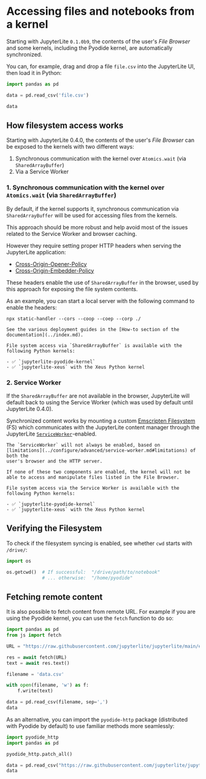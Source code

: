 # Accessing files and notebooks from a kernel

Starting with JupyterLite `0.1.0b9`, the contents of the user's _File Browser_ and some
kernels, including the Pyodide kernel, are automatically synchronized.

You can, for example, drag and drop a file `file.csv` into the JupyterLite UI, then load
it in Python:

```py
import pandas as pd

data = pd.read_csv('file.csv')

data
```

## How filesystem access works

Starting with JupyterLite 0.4.0, the contents of the user's _File Browser_ can be
exposed to the kernels with two different ways:

1. Synchronous communication with the kernel over `Atomics.wait` (via
   `SharedArrayBuffer`)
2. Via a Service Worker

### 1. Synchronous communication with the kernel over `Atomics.wait` (via `SharedArrayBuffer`)

By default, if the kernel supports it, synchronous communication via `SharedArrayBuffer`
will be used for accessing files from the kernels.

This approach should be more robust and help avoid most of the issues related to the
Service Worker and browser caching.

However they require setting proper HTTP headers when serving the JupyterLite
application:

- [Cross-Origin-Opener-Policy](https://developer.mozilla.org/en-US/docs/Web/HTTP/Headers/Cross-Origin-Opener-Policy)
- [Cross-Origin-Embedder-Policy](https://developer.mozilla.org/en-US/docs/Web/HTTP/Headers/Cross-Origin-Embedder-Policy)

These headers enable the use of `SharedArrayBuffer` in the browser, used by this
approach for exposing the file system contents.

As an example, you can start a local server with the following command to enable the
headers:

```
npx static-handler --cors --coop --coep --corp ./
```

```{tip}
See the various deployment guides in the [How-to section of the documentation](../index.md).
```

```{note}
File system access via `SharedArrayBuffer` is available with the following Python kernels:

- ✅ `jupyterlite-pyodide-kernel`
- ✅ `jupyterlite-xeus` with the Xeus Python kernel
```

### 2. Service Worker

If the `SharedArrayBuffer` are not available in the browser, JupyterLite will default
back to using the Service Worker (which was used by default until JupyterLite 0.4.0).

Synchronized content works by mounting a custom [Emscripten Filesystem][fs] (FS) which
communicates with the JupyterLite content manager through the JupyterLite
[`ServiceWorker`](../configure/advanced/service-worker.md)-enabled.

```{note}
The `ServiceWorker` will not always be enabled, based on
[limitations](../configure/advanced/service-worker.md#limitations) of both the
user's browser and the HTTP server.
```

```{warning}
If none of these two components are enabled, the kernel will not be able to access and manipulate files listed in the File Browser.
```

```{note}
File system access via the Service Worker is available with the following Python kernels:

- ✅ `jupyterlite-pyodide-kernel`
- ✅ `jupyterlite-xeus` with the Xeus Python kernel
```

## Verifying the Filesystem

To check if the filesystem syncing is enabled, see whether `cwd` starts with `/drive/`:

```py
import os

os.getcwd()  # If successful:  "/drive/path/to/notebook"
             # ... otherwise:  "/home/pyodide"
```

[fs]: https://emscripten.org/docs/api_reference/Filesystem-API.html
[caniuse-sw]: https://caniuse.com/serviceworkers

## Fetching remote content

It is also possible to fetch content from remote URL. For example if you are using the
Pyodide kernel, you can use the `fetch` function to do so:

```py
import pandas as pd
from js import fetch

URL = "https://raw.githubusercontent.com/jupyterlite/jupyterlite/main/examples/data/iris.csv"

res = await fetch(URL)
text = await res.text()

filename = 'data.csv'

with open(filename, 'w') as f:
    f.write(text)

data = pd.read_csv(filename, sep=',')
data
```

As an alternative, you can import the `pyodide-http` package (distributed with Pyodide
by default) to use familiar methods more seamlessly:

```py
import pyodide_http
import pandas as pd

pyodide_http.patch_all()

data = pd.read_csv("https://raw.githubusercontent.com/jupyterlite/jupyterlite/main/examples/data/iris.csv")
data
```
